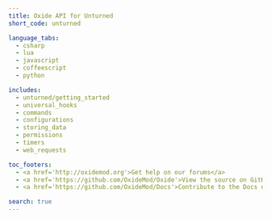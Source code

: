 ```yaml
---
title: Oxide API for Unturned
short_code: unturned

language_tabs:
  - csharp
  - lua
  - javascript
  - coffeescript
  - python

includes:
  - unturned/getting_started
  - universal_hooks
  - commands
  - configurations
  - storing_data
  - permissions
  - timers
  - web_requests

toc_footers:
  - <a href='http://oxidemod.org'>Get help on our forums</a>
  - <a href='https://github.com/OxideMod/Oxide'>View the source on GitHub</a>
  - <a href='https://github.com/OxideMod/Docs'>Contribute to the Docs on GitHub</a>

search: true
---
```


